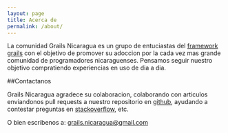 ```yaml
---
layout: page
title: Acerca de
permalink: /about/
---
```


La comunidad Grails Nicaragua es un grupo de entuciastas del [framework grails](http:www.grails.org) con el objetivo de promover
su adoccion por la cada vez mas grande comunidad de programadores nicaraguenses. Pensamos seguir nuestro objetivo compratiendo experiencias
en uso de dia a dia.

##Contactanos

Grails Nicaragua agradece su colaboracion, colaborando con articulos enviandonos pull requests a nuestro 
repositorio en [github], ayudando a contestar preguntas en [stackoverflow], etc.


O bien escribenos a:
grails.nicaragua@gmail.com

[github]: http://www.github.com/grailsnicaragua
[stackoverflow]: http://www.stackoverflow.com/grailsnicaragua